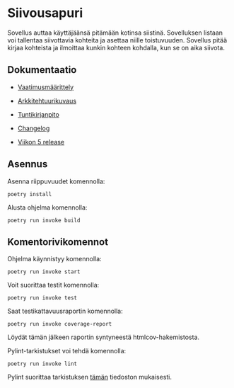 # Siivousapuri

Sovellus auttaa käyttäjäänsä pitämään kotinsa siistinä. Sovelluksen listaan voi tallentaa siivottavia kohteita ja asettaa niille toistuvuuden. Sovellus pitää kirjaa kohteista ja ilmoittaa kunkin kohteen kohdalla, kun se on aika siivota.

## Dokumentaatio

- [Vaatimusmäärittely](https://github.com/jmorrisv/ot-harjoitustyo/blob/main/dokumentaatio/vaatimusmaarittely.md)

- [Arkkitehtuurikuvaus](https://github.com/jmorrisv/ot-harjoitustyo/blob/main/dokumentaatio/arkkitehtuuri.md)

- [Tuntikirjanpito](https://github.com/jmorrisv/ot-harjoitustyo/blob/main/dokumentaatio/tuntikirjanpito.md)

- [Changelog](https://github.com/jmorrisv/ot-harjoitustyo/blob/main/dokumentaatio/changelog.md)

- [Viikon 5 release](https://github.com/jmorrisv/ot-harjoitustyo/releases/tag/viikko5)

## Asennus

Asenna riippuvuudet komennolla:

```
poetry install
```

Alusta ohjelma komennolla:

```
poetry run invoke build
```

## Komentorivikomennot

Ohjelma käynnistyy komennolla:

```
poetry run invoke start
```

Voit suorittaa testit komennolla:

```
poetry run invoke test
```

Saat testikattavuusraportin komennolla:

```
poetry run invoke coverage-report
```

Löydät tämän jälkeen raportin syntyneestä htmlcov-hakemistosta.

Pylint-tarkistukset voi tehdä komennolla:

```
poetry run invoke lint
```

Pylint suorittaa tarkistuksen [tämän](https://github.com/jmorrisv/ot-harjoitustyo/blob/main/.pylintrc) tiedoston mukaisesti.
